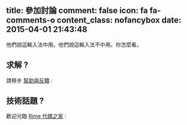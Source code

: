 title: 參加討論
comment: false
icon: fa fa-comments-o
content_class: nofancybox
date: 2015-04-01 21:43:48
---

他們說這輸入法中用。他們說這輸入法不中用。你怎麼看。

## 求解 ?
請移步 [幫助與反饋](/docs) :
## 技術話題 ?
歡迎光臨 [Rime 代碼之家](https://github.com/rime/home) :

